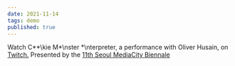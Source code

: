 ```yaml
---
date: 2021-11-14
tags: demo
published: true
---
```


Watch C\**\kie M\*\nster \*\nterpreter, a performance with Oliver Husain, on [Twitch.](https://www.twitch.tv/cookiemonsterinterpreter) Presented by the [11th Seoul MediaCity Biennale](https://www.mediacityseoul.kr/en/c-kie-m-nster-nterpreter)

